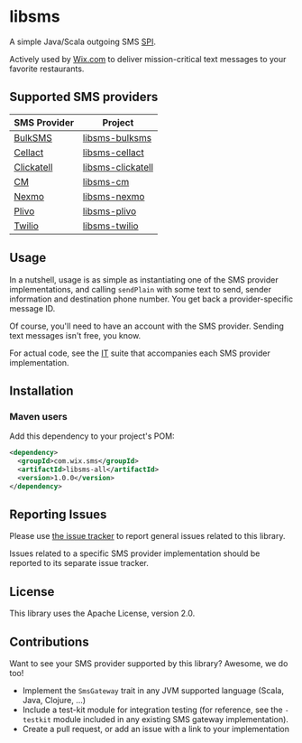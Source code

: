 # libsms
A simple Java/Scala outgoing SMS [SPI](https://en.wikipedia.org/wiki/Service_provider_interface).

Actively used by [Wix.com](http://www.wix.com/) to deliver mission-critical text messages to your favorite restaurants.

## Supported SMS providers
| SMS Provider                              | Project                                                       |
| ----------------------------------------- | ------------------------------------------------------------- |
| [BulkSMS](http://www.bulksms.com/)        | [libsms-bulksms](https://github.com/wix/libsms-bulksms)       |
| [Cellact](http://www.cellact.co.il/)      | [libsms-cellact](https://github.com/wix/libsms-cellact)       |
| [Clickatell](https://www.clickatell.com/) | [libsms-clickatell](https://github.com/wix/libsms-clickatell) |
| [CM](https://www.cmtelecom.com/)          | [libsms-cm](https://github.com/wix/libsms-cm)                 |
| [Nexmo](https://www.nexmo.com/)           | [libsms-nexmo](https://github.com/wix/libsms-nexmo)           |
| [Plivo](https://www.plivo.com/)           | [libsms-plivo](https://github.com/wix/libsms-plivo)           |
| [Twilio](https://www.twilio.com/)         | [libsms-twilio](https://github.com/wix/libsms-twilio)         |


## Usage
In a nutshell, usage is as simple as instantiating one of the SMS provider implementations, and calling `sendPlain` with some text to send, sender information and destination phone number. You get back a provider-specific message ID.

Of course, you'll need to have an account with the SMS provider. Sending text messages isn't free, you know.

For actual code, see the [IT](https://en.wikipedia.org/wiki/Integration_testing) suite that accompanies each SMS provider implementation.

## Installation
### Maven users

Add this dependency to your project's POM:

```xml
<dependency>
  <groupId>com.wix.sms</groupId>
  <artifactId>libsms-all</artifactId>
  <version>1.0.0</version>
</dependency>
```

## Reporting Issues
Please use [the issue tracker](https://github.com/wix/libsms/issues) to report general issues related to this library.

Issues related to a specific SMS provider implementation should be reported to its separate issue tracker.

## License
This library uses the Apache License, version 2.0.

## Contributions
Want to see your SMS provider supported by this library? Awesome, we do too!
* Implement the `SmsGateway` trait in any JVM supported language (Scala, Java, Clojure, ...)
* Include a test-kit module for integration testing (for reference, see the ```-testkit``` module included in any existing SMS gateway implementation).
* Create a pull request, or add an issue with a link to your implementation
